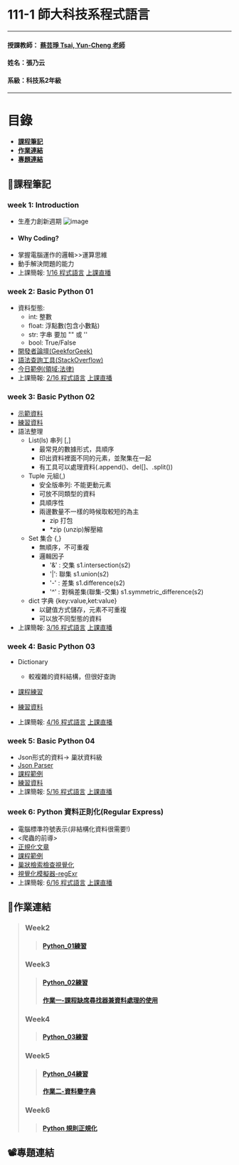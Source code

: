 # 111-1 師大科技系程式語言
***
 #### 授課教師： [蔡芸琤 Tsai, Yun-Cheng 老師](https://github.com/pecu?tab=repositories)
 #### 姓名：張乃云
 #### 系級：科技系2年級
***
# 目錄  

+ [**課程筆記**](https://github.com/41071119H-Irene/PL#pencil%E8%AA%B2%E7%A8%8B%E7%AD%86%E8%A8%98)
+ [**作業連結**](https://github.com/41071119H-Irene/PL#%E4%BD%9C%E6%A5%AD%E9%80%A3%E7%B5%90)
+ [**專題連結**](https://github.com/41071119H-Irene/PL#%EF%B8%8F%E5%B0%88%E9%A1%8C%E9%80%A3%E7%B5%90)

## :pencil:課程筆記
### week 1: Introduction
 * 生產力創新週期
 ![image](https://user-images.githubusercontent.com/112916890/190286800-1c6c537f-3b8c-494e-ac89-fd8eec616966.png)
 *  #### Why Coding?
   * 掌握電腦運作的邏輯>>運算思維
   * 動手解決問題的能力
 * 上課簡報: [1/16 程式語言](https://docs.google.com/presentation/d/e/2PACX-1vS_11f3KIeNeqmInAKfHaDzOTxK_ff05aI3H3hanLX1qI6Z8iHhbOfqEUgl3Gzx3s1pYtjIZcdzECSP/pub?start=false&loop=false&delayms=3000&slide=id.p)  [上課直播](https://www.youtube.com/watch?v=LiPvUoV-Dy4&feature=youtu.be)
 
### week 2: Basic Python 01
 * 資料型態:
   * int: 整數
   * float: 浮點數(包含小數點)
   * str: 字串 要加 "" 或 ''
   * bool: True/False
 * [開發者論壇(GeekforGeek)](https://www.geeksforgeeks.org/python-programming-language/)
 * [語法查詢工具(StackOverflow)](https://stackoverflow.co/)
 * [今日範例(領域:法律)](https://github.com/pecu/LawTech/tree/main/Learning-Materials/C1_Python_%E5%9F%BA%E7%A4%8E_01)
 * 上課簡報: [2/16 程式語言](https://docs.google.com/presentation/d/e/2PACX-1vQa2_6HxpBPDUjViqvd82AqQfnywwWwETU60fLexCe7ADD8A7kHkpGjkmO6kCSYyw-AFrSCfG3THXiA/pub?start=false&loop=false&delayms=3000&slide=id.p)  [上課直播](https://moodle3.ntnu.edu.tw/mod/page/view.php?id=502948)
 
 ### week 3: Basic Python 02
 * [示範資料](https://github.com/pecu/PL/blob/main/Python02.ipynb)
 * [練習資料](https://github.com/pecu/LawTech/tree/main/Learning-Materials/C1_Python_%E5%9F%BA%E7%A4%8E_02)
 * 語法整理
    * List(ls) 串列 [,]
        * 最常見的數據形式，具順序
        * 印出資料裡面不同的元素，並聚集在一起
        * 有工具可以處理資料(.append()、del[]、.split())
    * Tuple 元組(,)
        * 安全版串列: 不能更動元素
        * 可放不同類型的資料
        * 具順序性
        * 兩邊數量不一樣的時候取較短的為主
           * zip 打包
           * *zip (unzip)解壓縮
    * Set 集合 {,}
        * 無順序，不可重複
        * 邏輯因子
           * '&' : 交集 s1.intersection(s2)
           * '|': 聯集 s1.union(s2)
           * '-' : 差集 s1.difference(s2)
           * '^' : 對稱差集(聯集-交集) s1.symmetric_difference(s2)
    * dict 字典 {key:value,ket:value}
        * 以鍵值方式儲存，元素不可重複
        * 可以放不同型態的資料
 * 上課簡報: [3/16 程式語言](https://docs.google.com/presentation/d/e/2PACX-1vSAw9A5Eu_lHKzShkG8CacnBGk4xauhztCRro8AaxmllMd-gGR3iZpgeV2q8Yz4Fm7CRgfW7fmZSnTJ/pub?start=false&loop=false&delayms=3000&slide=id.p)  [上課直播](https://moodle3.ntnu.edu.tw/mod/page/view.php?id=508174)
 
 ### week 4: Basic Python 03
 * Dictionary
    * 較複雜的資料結構，但很好查詢
 * [課程練習](https://github.com/41071119H-Irene/PL/blob/main/Week4_Python_03.ipynb)
 * [練習資料](https://github.com/pecu/LawTech/tree/main/Learning-Materials/C2_Python_%E5%9F%BA%E7%A4%8E_03%2604)
 
  * 上課簡報: [4/16 程式語言](https://docs.google.com/presentation/d/e/2PACX-1vRR3pc8mhMsa4xByYW6vKqtJiJCsAaeLLCvmRVf3RquXZDwY3yk0H9vcF3CGwkVh5ypqe5Yto0-E88d/pub?start=false&loop=false&delayms=3000&slide=id.p)  [上課直播](https://moodle3.ntnu.edu.tw/mod/page/view.php?id=512297)

### week 5: Basic Python 04
 * Json形式的資料-> 巢狀資料級
 * [Json Parser](http://json.parser.online.fr/)
 * [課程範例](https://github.com/pecu/PL/blob/main/HW2.ipynb)
 * [練習資料](https://github.com/pecu/PL/blob/main/Python03.ipynb)
 * 上課簡報: [5/16 程式語言](https://docs.google.com/presentation/d/e/2PACX-1vRB9etAYcIULZFrawJ1_e1g_0jHvTSZMIBxzCbGMVSwaO92n-lf-T-4Ye9U6M0r25hqugHUI8smMPOZ/pub?start=false&loop=false&delayms=3000&slide=id.p)  [上課直播](https://moodle3.ntnu.edu.tw/mod/page/view.php?id=516152)

### week 6: Python 資料正則化(Regular Express)
 * 電腦標準符號表示(非結構化資料很需要!)
 * <爬蟲的前導>
 * [正規化文章](http://perso.ens-lyon.fr/lise.vaudor/strings-et-expressions-regulieres/?fbclid=IwAR0IHvNKp43Qrfo0TqpolYPpMUfViSrCBDY8SmBveKm01yZ6PzHPxspVaNI)
 * [課程範例](https://github.com/pecu/LawTech/blob/main/Learning-Materials/C3_Python_%E8%B3%87%E6%96%99%E6%AD%A3%E8%A6%8F%E5%8C%96/python_%E8%B3%87%E6%96%99%E6%AD%A3%E5%89%87%E5%8C%96_code.ipynb)
 * [巢狀檢索檢查視覺化](https://jsoncrack.com/editor)
 * [視覺化模擬器-regExr](https://regexr.com/)
 * 上課簡報: [6/16 程式語言](https://docs.google.com/presentation/d/e/2PACX-1vSKqly4jm5pdKscVPAGZvHkc-bfGa3X0P5SYGTIv0HoOTLfV94L7UVWcWnchhdRUTTsEYVqlyQ0wi23/pub?start=false&loop=false&delayms=3000&slide=id.p)  [上課直播]()
  
  
## 🙌作業連結
> ### Week2
>> #### [Python_01練習](https://github.com/41071119H-Irene/PL/blob/main/Week2_python_01.ipynb)
> ### Week3
>> #### [Python_02練習](https://github.com/41071119H-Irene/PL/blob/main/Week3_python_02.ipynb)
>> #### [作業一-課程缺席尋找器兼資料處理的使用](https://github.com/41071119H-Irene/PL/blob/main/Week3_Homework_01.ipynb)
> ### Week4
>> #### [Python_03練習](https://github.com/41071119H-Irene/PL/blob/main/Week4_Python_03.ipynb)
> ### Week5
>> #### [Python_04練習](https://github.com/41071119H-Irene/PL/blob/main/Week5_Python04.ipynb)
>> #### [作業二-資料變字典](https://github.com/41071119H-Irene/PL/blob/main/Week5_Python04(HW2).ipynb)
> ### Week6
>> #### [Python 規則正規化](https://github.com/41071119H-Irene/PL/blob/main/Week6_Python%20Regular%20Express.ipynb)

## 📽️專題連結
